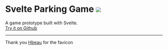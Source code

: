# Svelte Parking Game [![](https://github.com/obr-09/svelte-parking-game/actions/workflows/deploy.yml/badge.svg)](https://obr-09.github.io/svelte-parking-game/)

A game prototype built with Svelte.  
[Try it on Github](https://obr-09.github.io/svelte-parking-game/)  

---

Thank you [Hbeau](https://github.com/Hbeau) for the favicon  
